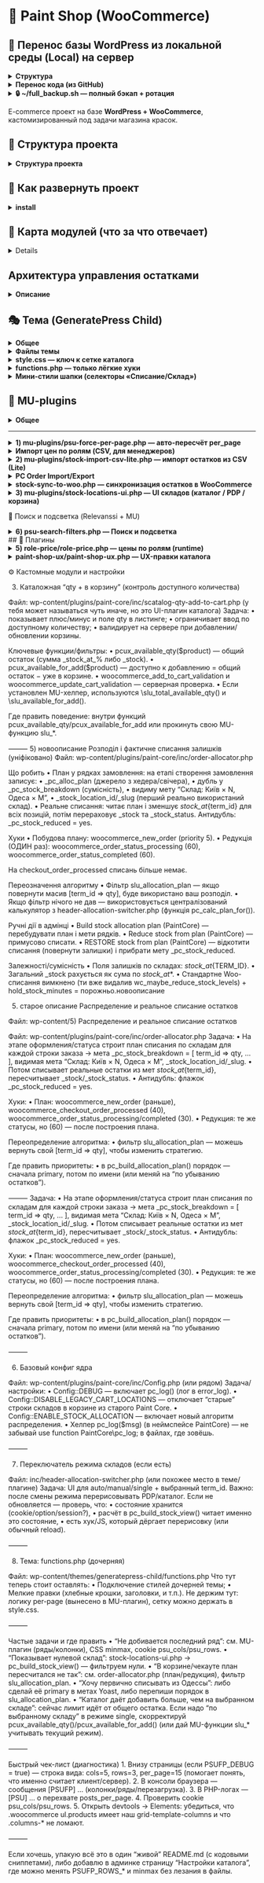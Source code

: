 # 🛒 Paint Shop (WooCommerce)

## 🚀 Перенос базы WordPress из локальной среды (Local) на сервер
<details>
<summary><strong>Структура </strong></summary>
- `wp-content/deploy_db.sh` — скрипт для сервера.  
  Должен лежать в домашней папке пользователя **vmalakhatka** на сервере: 

  ~/deploy_db.sh 

```text
(и быть исполняемым: `chmod +x ~/deploy_db.sh`).

- `wp-content/export_and_push.sh` — скрипт для локального запуска на Mac.  
Он:
1. Экспортирует базу из Local через сокет.
2. Сжимает дамп.
3. Копирует на сервер.
4. Вызывает `deploy_db.sh` для импорта.

Оба скрипта хранятся в репозитории в `wp-content/`, чтобы всегда были под рукой.

---

## 🔧 Подготовка

1. Убедись, что SSH-ключ добавлен для пользователя `vmalakhatka` на сервере.  
 Проверка:
 ```bash
 ssh -p 2022 vmalakhatka@51.83.33.95(и быть исполняемым: `chmod +x ~/deploy_db.sh`).

- `wp-content/export_and_push.sh` — скрипт для локального запуска на Mac.  
Он:
1. Экспортирует базу из Local через сокет.
2. Сжимает дамп.
3. Копирует на сервер.
4. Вызывает `deploy_db.sh` для импорта.

Оба скрипта хранятся в репозитории в `wp-content/`, чтобы всегда были под рукой.

---
``` 

## 🔧 Подготовка

1. Убедись, что SSH-ключ добавлен для пользователя `vmalakhatka` на сервере.  
 Проверка:
 
```bash
 ssh -p 2022 vmalakhatka@51.83.33.95
```

(логин без пароля).
	2.	На сервере в ~/deploy_db.sh должны быть права на запуск:

```bash
chmod +x ~/deploy_db.sh
```

▶️ Экспорт и перенос

На локальном Mac, в папке wp-content проекта, запусти:

```bash
./export_and_push.sh
```

```text
Скрипт выведет прогресс:
	•	Экспорт из локальной БД → /tmp/site-YYYYMMDD-HHMM.sql.gz
	•	Копирование дампа на сервер
	•	Бэкап текущей БД на сервере → ~/backup-db-YYYYMMDD-HHMM.sql.gz
	•	Импорт дампа в БД сервера
	•	Обновление URL с http://paint.local → https://kreul.com.ua
	•	Сброс правил пермалинков и кэша

⸻

📦 Бэкапы
	•	Бэкапы базы создаются автоматически в ~ на сервере:
	backup-db-YYYYMMDD-HHMM.sql.gz

	•	При сбое всегда можно восстановить:
```

```bash
gunzip -c ~/backup-db-YYYYMMDD-HHMM.sql.gz | mysql -u aphp -p kreul
```

```text
✅ Результат

После запуска у тебя:
	•	Полная копия локальной базы на продакшене.
	•	Все виджеты, настройки и контент перенесены.
	•	Домен приведён к https://kreul.com.ua.
	•	Кэш и пермалинки обновлены.
```
</details>

<details>
<summary><strong> Перенос кода (из GitHub)</strong></summary>

```text
Скрипт
	•	deploy_safe.sh — лежит на сервере в ~/deploy_safe.sh.
	•	Исходник хранится в репозитории: wp-content/deploy_safe.sh.
	•	если отредактировал deploy_safe.sh и он уже попал на сервер в wp-content/
	•	то его надо переместить в HOME и открыть права 
```

```bash
cp -f /var/www/virtuals/kreul.com.ua/wp-content/deploy_safe.sh ~/
chmod 755 ~/deploy_safe.sh
```

Алгоритм
	1.	Код репозитория на сервере хранится в:

```bash
~/deploy/paint-shop
```
	2.	Запуск деплоя:
```bash
~/deploy_safe.sh
```

```text
Скрипт:
	•	делает git pull,
	•	показывает новые коммиты,
	•	бэкапит плагины и темы (tar.gz в ~/),
	•	синхронизирует только нужные каталоги:
	•	wp-content/mu-plugins/
	•	wp-content/themes/generatepress-child/
	•	wp-content/plugins/paint-core/
	•	wp-content/plugins/paint-shop-ux/
	•	wp-content/plugins/role-price/
	•	чистит кэш WordPress.

Полезные опции
	•	Dry run (показать, что будет скопировано, без изменений):
```
```bash
DRY_RUN=1 ~/deploy_safe.sh
```
	•	Лог: весь вывод пишется в ~/deploy.log.
```bash
tail -n 200 ~/deploy.log
```

```text
	•	Автоматическая ротация лога (хранится ≤1MB).

⸻

3. Алиасы (для удобства)

Можно добавить в ~/.bashrc или ~/.zshrc на сервере:
```
```bash
alias dcode="~/deploy_safe.sh"
alias ddb="~/deploy_db.sh site.sql.gz"
```
```md
## Операционные скрипты (server side)

Скрипты `deploy_db.sh` и `export_and_push.sh` хранятся в репозитории в `wp-content/`, но исполняются с сервера из домашней папки пользователя.

Во время деплоя `deploy_safe.sh` автоматически:
- копирует их из репозитория в `$HOME`,
- делает исполняемыми (`chmod 755`),
- добавляет алиасы (если их ещё нет):
  - `dcode` → `~/deploy_safe.sh`
  - `ddb`   → `~/deploy_db.sh site.sql.gz`

> ⚠️ Сам `deploy_safe.sh` не перезаписывается автоматически, чтобы не менять скрипт в момент его выполнения. Если нужно обновить его версию с репозитория — сделайте это вручную или держите шаблон `deploy_safe.sample.sh`.
```

```text
⚡ После этих шагов:
	•	База = как на локалке (виджеты, плагины, настройки).
	•	Код = свежий из GitHub.
	•	Домен и кэш чинятся автоматически.

```
</details>

<details>
<summary><strong> 🔒 ~/full_backup.sh — полный бэкап + ротация </strong></summary>

pull_latest_backup.sh

лежит в wp-content 
 запустить с этой директории

 ```bash
./pull_latest_backup.sh
 ```
 	3.	При необходимости переопределить параметры на лету:

```bash
PORT=2022 USER=vmalakhatka HOST=51.83.33.95 DEST_DIR=~/Downloads ~/pull_latest_backup.sh
```

или, если бэкапы лежат не в ~/backups:

```bash
REMOTE_DIR=/var/backups PATTERN="kreul-full-*.tar.gz" ~/pull_latest_backup.sh
```

```text
	•	Делает дамп БД
	•	Архивирует весь каталог WP
	•	Склеивает в один архив full-backup-YYYYmmdd-HHMMSS.tar.gz
	•	Хранит только последние 5 архивов (меняется константой RETAIN)

Сохрани на сервере в ~ и сделай исполняемым:
```
```bash
chmod +x ~/full_backup.sh
```
⏰ Поставить на расписание (раз в неделю)

Открой cron:

```bash
crontab -e
```

Добавь (вс, 04:00):
```bash
0 4 * * 0 ~/full_backup.sh >> ~/backup_cron.log 2>&1
```
⬇️ Скопировать бэкап на локальный Mac

с помощью pull_latest_backup.sh 

или вручную 

Вариант A: забрать самый свежий архив одной командой

```bash
scp -P 2022 \
"vmalakhatka@51.83.33.95:$(ssh -p 2022 vmalakhatka@51.83.33.95 'ls -1t ~/backups/full-backup-*.tar.gz | head -1')" \
~/Downloads/
```

или с докачкой через rsync

```bash
LATEST=$(ssh -p 2022 vmalakhatka@51.83.33.95 \
  'ls -1t ~/backups/full-backup-*.tar.gz | head -1')

rsync -avzP -e "ssh -p 2022" \
  "vmalakhatka@51.83.33.95:$LATEST" \
  ~/Downloads/
```

После этого архив будет в ~/Downloads/.

Вариант B: забрать все бэкапы

```bash
scp -P 2022 "vmalakhatka@51.83.33.95:~/backups/full-backup-*.tar.gz" ~/Backups/
```
(Создай каталог заранее: mkdir -p ~/Backups.)

Вариант C: через rsync (удобно для больших файлов/докачки)

```bash
rsync -avP -e "ssh -p 2022" \
  vmalakhatka@51.83.33.95:backups/full-backup-*.tar.gz \
  ~/Backups/
```
🔹 Проверить список доступных бэкапов
```bash
ls -lh ~/backups/full-backup-*.tar.gz
```
🔹 Распаковать локально (например, чтобы проверить)
```bash
cd ~/Downloads
tar -xvzf full-backup-20250904-094059.tar.gz
```
```text
Там будут:
	•	db-YYYYmmdd-HHMMSS.sql.gz — дамп базы,
	•	files-YYYYmmdd-HHMMSS.tar.gz — все файлы WordPress.
```

</details>


E-commerce проект на базе **WordPress + WooCommerce**, кастомизированный под задачи магазина красок.

## 📂 Структура проекта
<details>
<summary><strong>Структура проекта</strong></summary>

```text

📂 Теперь схема:
	•	wp-config.php (общий загрузчик, в репо)
	•	wp-config.common.php (в репо, всё общее)
	•	wp-config.local.php (в .gitignore, локальные креды и WP_DEBUG)
	•	wp-config.production.php (в .gitignore, продакшен креды и оптимизации)

⸻

wp-content/
├─ mu-plugins/
│  ├─ 00-composer-autoload.php       # общий vendor (autoload для phpoffice/phpspreadsheet)
│  ├─ psu-force-per-page.php
│  ├─ stock-import-csv-lite.php
│  ├─ stock-locations-ui.php
│  └─ stock-sync-to-woo.php
│
├─ plugins/
│  ├─ paint-core/
│  │  ├─ assets/css/catalog-qty.css
│  │  ├─ inc/… (qty, allocator, role-price-importer, sku/gtin, stock-…)
│  │  └─ paint-core.php
│  │
│  ├─ paint-shop-ux/
│  │  └─ paint-shop-ux.php
│  │
│  ├─ role-price/
│  │  └─ role-price.php
│  │
│  ├─ pc-order-import-export/       # 🚀 новый плагин Import/Export
│  │  ├─ pc-order-import-export.php # bootstrap
│  │  ├─ inc/
│  │  │  ├─ Plugin.php              # init, ajax хуки
│  │  │  ├─ Helpers.php             # GTIN, qty, нормализация, labels
│  │  │  ├─ Exporter.php            # експорт CSV/XLSX (Cart/Order)
│  │  │  ├─ ImporterCart.php        # імпорт у кошик
│  │  │  ├─ ImporterDraft.php       # імпорт у чернетку замовлення
│  │  │  └─ Ui.php                  # кнопки, панелі, inline JS
│  │  └─ assets/
│  │     └─ pcoe.js                 # JS (можна inline)
│  │
│  └─ … інші плаґіни …
│
├─ themes/generatepress-child/
│  └─ style.css
│
└─ uploads/
```
</details>



## 🚀 Как развернуть проект
<details>
    <summary><strong> install </strong></summary>
1. Установить WordPress и WooCommerce (через WP-CLI):
   ```bash
   wp core download --locale=ru_RU
   wp core config --dbname=paint --dbuser=root --dbpass=root --dbhost=localhost
   wp core install --url=http://localhost --title="Paint Shop" --admin_user=admin --admin_password=admin --admin_email=admin@example.com
   wp plugin install woocommerce --activate
	2.	Подтянуть кастомные файлы:
   git clone git@github.com:VMalakhatka/paint-shop.git .
   	3.	Активировать тему:
    wp theme activate my-theme
    	4.	Активировать кастомные плагины:

        wp plugin activate my-custom-plugin

</details>

## 🎯 Карта модулей (что за что отвечает)
<details>
### 🧩 MU Plugins
| Файл / Модуль | Назначение | Ключевые настройки / хуки | Где искать в админке |
|---------------|------------|---------------------------|----------------------|
| **mu-plugins/psu-force-per-page.php** | Выдаёт на витринах товаров `per_page = колонки × ряды`. Колонки меряются на клиенте, пишутся в cookie. | Константы: `PSUFP_ROWS`, `PSUFP_FALLBACK_COLS`, `PSUFP_COOKIE_COLS`, `PSUFP_COOKIE_ROWS`, `PSUFP_DEBUG`, `PSUFP_ROWS_MOBILE`, `PSUFP_ROWS_MOBILE_BP` | — (кодовый MU-модуль, без UI) |
| **mu-plugins/stock-import-csv-lite.php** | Лёгкий импорт CSV (остатки по складам). | Чтение CSV, временные таблицы. | Woo → Инструменты импорта |
| **mu-plugins/stock-locations-ui.php** | UI-патчи для отображения остатков по складам (в каталоге и PDP). | Хуки WooCommerce + шаблоны. | В карточках товара |

---

### 🛠 Paint Core (кастомный плагин)
| Файл / Модуль | Назначение | Ключевые настройки / хуки | Где искать в админке |
|---------------|------------|---------------------------|----------------------|
| **paint-core/assets/css/catalog-qty.css** | Стили qty/кнопок «в корзину» в каталоге. | CSS классы: `.loop-qty`, `.loop-buy-row`. | Внешний вид → Редактор файлов темы |
| **paint-core/inc/catalog-qty-add-to-cart.php** | qty + кнопка «в корзину» в один ряд, лимиты и disabled-состояния. | Хуки: `woocommerce_after_shop_loop_item`. | Каталог Woo |
| **paint-core/inc/header-allocation-switcher.php** | Блок «Списание: [режим] [склад]». Сохраняет выбор в сессию + cookie. Режимы: `auto`, `manual`, `single`. | Ajax `pc_set_alloc_pref`; cookie `pc_alloc_pref`. | UI в шапке |
| **paint-core/inc/order-allocator.php** | Расчёт плана списания по складам (`slu_allocation_plan`). | Фильтр `slu_allocation_plan`. | — |
| **paint-core/inc/order-attach-csv.php** | Вспомогательные CSV-инструменты для заказов. | Парсер CSV. | Woo → Заказы |
| **paint-core/inc/role-price-importer.php** | Импорт цен по ролям (страница в админке). | Мета-ключи: `_wpc_price_role_*`. | Woo → Инструменты импорта |
| **paint-core/inc/sku-gtin-admin-columns.php** | Добавляет SKU/GTIN в таблице товаров в админке. | Фильтр `manage_edit-product_columns`. | Woo → Товары |
| **paint-core/inc/sku-gtin-front-emails.php** | Вывод SKU/GTIN на фронте и в email-уведомлениях. | Хуки Woo писем. | Woo → Email-шаблоны |
| **paint-core/inc/stock-import-table.php** | Таблица импорта остатков. | Создание временных таблиц. | Woo → Инструменты импорта |
| **paint-core/inc/stock-locations-display.php** | Виджеты/шаблоны отображения остатков по складам. | Вставка блоков остатков. | PDP / каталог |
| **paint-core/inc/config.php** | Базовые константы и переключатели. | — | — |
| **paint-core/inc/paint-core.php** | Загрузчик инклудов. | `require_once`. | — |
| **paint-core/paint-core.php** | Главный файл плагина Paint Core. | Регистрация плагина. | Woo → Плагины |

---

### 🎨 UX & Доп. плагины
| Файл / Модуль | Назначение | Ключевые настройки / хуки | Где искать в админке |
|---------------|------------|---------------------------|----------------------|
| **paint-shop-ux/paint-shop-ux.php** | Мелкие UX-правки магазина. | — | — |
| **role-price/role-price.php** | Цены по ролям: выбор мета-ключа `_wpc_price_role_*`. | Woo фильтр `woocommerce_product_get_price`. | Woo → Цены по ролям |
| **stock-sync-to-woo/stock-sync-to-woo.php** | Синхронизация остатков в Woo (интеграция с внешними системами). | Крон-хуки / API. | Woo → Инструменты синхронизации |

---

### 🎭 Тема (GeneratePress Child)
| Файл / Модуль | Назначение | Ключевые настройки / хуки | Где искать в админке |
|---------------|------------|---------------------------|----------------------|
| **themes/generatepress-child/style.css** | Сетка каталога (CSS Grid), визуал карточек/кнопок/qty; стили селекторов «Списание/Склад» в шапке. | `grid-template-columns: repeat(auto-fit, minmax(...))` — меняет кол-во колонок. | Внешний вид → Редактор файлов темы |
| **themes/generatepress-child/functions.php** | Подключение стилей, хлебные крошки. ⚠️ Логика `per_page` вынесена в MU. | — | — |
| **themes/generatepress-child/inc/header-allocation-switcher.php** | Дублирующий код селектора склада (UI в теме). | Cookie `pc_alloc_pref`. | Шапка темы |

---

### 🗄 SQL / Импорт
| Файл / Модуль | Назначение | Ключевые настройки / хуки | Где искать в админке |
|---------------|------------|---------------------------|----------------------|
| **(SQL) «Импорт цен по ролям»** | Массовая запись `_wpc_price_role_*` по SKU. | Метаключи: `_wpc_price_role_partner`, `_wpc_price_role_opt`, `_wpc_price_role_opt_osn`, `_wpc_price_role_schule`. | Woo → Инструменты импорта + запуск SQL |
</details>

## Архитектура управления остатками

<details>
<summary><strong>Описание</strong></summary>

```text
0) Термины и роли
	•	Склад (location) — термин таксономии location.
	•	Пересчитанный остаток товара — сумма остатков по всем складам.
	•	План списания (allocation plan) — разбиение требуемого количества по складам: { term_id => qty, ... }.
	•	Soft-резерв (виртуальный) — корзина/чекаут учитывают «план», но физический сток ещё не изменён.
	•	Hard-списание — уменьшение _stock_at_* и _stock в момент, когда заказ перешёл в processing/completed.

⸻

1) Схема хранения данных

1.1. Пер-складовые остатки (per-term)
	•	В postmeta продукта:
	•	_stock_at_{TERM_ID} — десятичное число (строка), остаток на конкретном складе.
	•	Фолбэк для вариаций: если у вариации мета пуста, читаем у родителя.

```
Хелперы:
```php
read_term_stock($product_id, $term_id): float // читает _stock_at_TERM
add_term_stock($product_id, $term_id, $delta): void // += delta, не < 0
recalc_total_stock($product_id): void // суммирует все _stock_at_* -> _stock, _stock_status
```

```text

1.2. Сводный остаток
	•	_stock — сумма по всем _stock_at_*.
	•	_stock_status — instock/outofstock по правилу (sum > 0).

recalc_total_stock() всегда обновляет оба и чистит товарные транзиенты WooCommerce.

1.3. Предпочтения списания пользователя
	•	Сессия/кука pc_alloc_pref:

```

```json

{ "mode": "auto|manual|single", "term_id": <int> }

```

```text
	Чтение/запись: pc_get_alloc_pref() / pc_set_alloc_pref().

1.4. План в корзине/заказе
	•	В корзине (эфемерно):
WC()->cart->cart_contents[$key]['pc_alloc_plan'] = {term_id=>qty,...}
	•	В заказе (строка заказа, перенос с корзины):
	•	_pc_alloc_plan — основной ключ.
	•	_pc_stock_breakdown — дубликат для совместимости.
	•	В заказе (флаг идемпотентности):
_pc_stock_reduced — «списание по плану уже выполнено».

⸻

2) Модули и их ответственность

2.1. Переключатель стратегии (UI + ядро)

Файл: inc/header-allocation-switcher.php
	•	Рендерит селект режимов и складов в шапке.
	•	Держит единую точку расчёта плана:
	•	pc_build_alloc_plan(WC_Product $product, int $need): array
учитывает mode/term_id, собирает остатки по всем складам (через ваши SLW-хелперы) и строит {term_id=>qty}.
	•	pc_calc_plan_for($product, $qty) — делегатор:
	1.	даёт шанс внешнему фильтру slu_allocation_plan,
	2.	иначе — pc_build_alloc_plan.
	•	Поддерживающие механизмы:
	•	AJAX pc_set_alloc_pref (сохраняет выбор).
	•	pc_recalc_alloc_plans_for_cart() — пересчитывает план для всех позиций корзины при изменении режима/склада, добавлении в корзину и изменении qty.

Дефолты безопасности: при отсутствии префов mode='auto', term_id=0.
Важно: фильтрация каталога по складу не включается, если режим не single или склад не выбран.

2.2. Cart Guard (онлайн-валидация корзины)

Файл: pc-cart-guard.php
	•	На каждом рендере/изменении клампит qty и удаляет недоступные позиции.
	•	Источник доступности:
	•	Если есть ваш pc_build_stock_view($product) — берёт суммарную доступность (sum).
	•	Иначе slu_available_for_add($product).
	•	Иначе фолбэк — Woo _stock.
	•	Обновляет max/step у qty-инпутов.
	•	Рисует мини-панель остатков по складам (если доступен slu_render_stock_panel).
	•	Включает логи, вычищает wc-cart-fragments, дергает апдейты при смене режима/склада (селекторы).
	•	Хуки:
	•	woocommerce_cart_loaded_from_session, woocommerce_before_calculate_totals,
	•	плюс AJAX-ручки для подстройки qty и мини-инфо.

2.3. Аллокатор заказа (жизненный цикл списания)

Файл: order-allocator.php (namespace PaintCore\Stock)
	•	На создании заказа: woocommerce_new_order → build_allocation_plan_for_order()
— переносит план из корзины в мету строк заказа (если план ещё не лежал).
	•	На hard-списании:
woocommerce_order_status_processing/completed → reduce_stock_from_plan():
	1.	включает «коридор записи» $GLOBALS['PC_ALLOW_STOCK_WRITE']=true,
	2.	для каждой строки заказа берёт план (из меты; если нет — пересчитает через тот же калькулятор),
	3.	уменьшает _stock_at_*, далее recalc_total_stock() (обновит _stock, _stock_status),
	4.	помечает заказ _pc_stock_reduced = yes,
	5.	закрывает коридор unset($GLOBALS['PC_ALLOW_STOCK_WRITE']);.
	•	Доп. админ-экшены в карточке заказа:
	•	«Build stock allocation plan (PaintCore)»
	•	«Reduce stock from plan (PaintCore)»
	•	«RESTORE stock from plan (PaintCore)» — обратный ход для тестов/возврата.
	•	Идемпотентность: повторное попадание на хуки списания безопасно — проверяется _pc_stock_reduced.

2.4. Барьеры и аудит записей стока

MU-плагины (рекомендуется в wp-content/mu-plugins):
	•	Stock Barrier (селективный):
update_post_metadata с высокой приоритетностью (9999):
	•	Пропускает записи:
	•	в админке/CRON,
	•	во время наших целевых хуков (processing/completed),
	•	при явном «коридоре» $GLOBALS['PC_ALLOW_STOCK_WRITE'].
	•	Блокирует записи _stock, _stock_status, _stock_at_*, если они приходят с фронта и стек указывает на «посторонние» SLW-функции (helper-slw-frontend.php, class-slw-frontend-cart.php, helper-slw-order-item.php, class-slw-order-item.php).
	•	Пишет лог [STOCK-BARRIER] ... (почти как у вас).
	•	Stock Tap (трассировка):
лёгкий логгер [STOCK-TAP] UPDATE ... trace=..., чтобы видеть, кто пытается писать и откуда.
Привязывается к тем же ключам меты; уважает общие флаги WP_DEBUG, WP_DEBUG_LOG, WP_DEBUG_DISPLAY.
	•	Отключение WooCommerce hold stock и автосписаний до выяснения:
```

```php
add_filter('pre_option_woocommerce_hold_stock_minutes', '__return_empty_string', 9999);
add_filter('woocommerce_can_reduce_order_stock', '__return_false', 9999);
remove_action('woocommerce_checkout_order_processed', 'wc_maybe_reduce_stock_levels', 10);
remove_action('woocommerce_payment_complete',          'wc_maybe_reduce_stock_levels', 10);
remove_action('woocommerce_order_status_processing',   'wc_maybe_reduce_stock_levels', 10);
remove_action('woocommerce_order_status_completed',    'wc_maybe_reduce_stock_levels', 10);

```
Итог: все внешние «самодеятельные» попытки менять сток на фронте блокируются, а наши целевые процедуры проходят.

3) Потоки (приход, резерв, расход)

3.1. Приход (оприходование)

В админке или скриптом:

```php

add_term_stock($product_id, $term_id, +$qty);
recalc_total_stock($product_id);

```
Рекомендация: делать батчами (bulk) и один общий recalc_total_stock() на позицию после всех add_term_stock().

```text
3.2. Резервирование (soft)
	•	Не используем Woo hold stock.
	•	Резерв — виртуальный: корзина и чекаут считают план через pc_calc_plan_for() и клампят qty по доступности; мета _stock* не меняется.
	•	UI может показывать «план» и доступности (мини-панели).

Плюсы: нет подвисших резервов, нет гонок/таймаутов, чёткий момент расхода.

3.3. Расход (hard) — докручено

Момент: смена статуса заказа на processing или completed.

Алгоритм reduce_stock_from_plan($order_or_id):
	1.	«Коридор записи»: $GLOBALS['PC_ALLOW_STOCK_WRITE']=true.
	2.	Для каждого WC_Order_Item_Product:
	•	получить $plan = ensure_item_plan($item)
(из меты _pc_alloc_plan/_pc_stock_breakdown или пересчитать: внешний slu_allocation_plan → pc_calc_plan_for() → pc_build_alloc_plan()).
	•	для каждой пары (term_id => qty):
	•	add_term_stock($pid, $term_id, -$qty).
	3.	Для всех затронутых продуктов: recalc_total_stock($pid).
	4.	Поставить флаг _pc_stock_reduced = yes на заказ (идемпотентность).
	5.	Закрыть коридор: unset($GLOBALS['PC_ALLOW_STOCK_WRITE']);.

Свойства:
	•	Идемпотентно (повторный вызов — no-op).
	•	Барьер не мешает (коридор + целевые хуки).
	•	Совместимо с ручными админ-действиями «Reduce from plan».

3.4. Возврат/отмена (restore)

Админ-экшен «RESTORE stock from plan (PaintCore)»:
	•	для каждой строки заказа берёт план и делает add_term_stock(..., +qty);
	•	recalc_total_stock($pid);
	•	очищает _pc_stock_reduced.

Примечание: для частичного возврата — оформить частичный план или провести оприходование только нужных позиций.

4) Фильтрация каталога по складу (опционально)

Если нужно показывать только товары выбранного склада, делаем это в pre_get_posts, строго:
	•	Только !is_admin() и $q->is_main_query().
	•	Только страницы каталога: is_shop() || is_product_category() || is_product_tag().
	•	Только если mode==='single' и term_id>0.
	•	Остальные запросы (REST/AJAX/виджеты/поиск) игнорируем.

Добавляем условия (пример через таксономию location, или через meta_query по _stock_at_TERM > 0 — по ситуации).

⸻

5) Публичные интерфейсы (API/хуки)

5.1. Функции

```

```php

// Преференции
pc_get_alloc_pref(): array
pc_set_alloc_pref(array $pref): void

// Расчёт планов
pc_build_alloc_plan(WC_Product $p, int $need): array
pc_calc_plan_for(WC_Product $p, int $qty): array

// Корзина
pc_recalc_alloc_plans_for_cart(): void

// Заказ
PaintCore\Stock\build_allocation_plan_for_order($order_or_id): void
PaintCore\Stock\reduce_stock_from_plan($order_or_id): void

// Остатки
PaintCore\Stock\read_term_stock(int $pid, int $tid): float
PaintCore\Stock\add_term_stock(int $pid, int $tid, float $delta): void
PaintCore\Stock\recalc_total_stock(int $pid): void

```

```text

5.2. Хуки
	•	add_filter('slu_allocation_plan', callable $fn, 10, 4)
$fn($plan, WC_Product $product, int $need, string $context) → {term_id=>qty} или пусто.
Контексты: 'frontend-preview', 'order-fallback' (и т.п.).
	•	Хуки Woo:
	•	woocommerce_checkout_create_order_line_item — перенос плана из корзины.
	•	woocommerce_new_order — штамповка плана в строках.
	•	woocommerce_order_status_processing/completed — списание.

⸻

6) Структура данных и миграции

6.1. Хранимые ключи/типы
	•	На продукте:
	•	_stock_at_{TERM_ID} — DECIMAL(12,3) как строка меты (Woo хранит строки).
	•	_stock — DECIMAL(12,3) строкой.
	•	_stock_status — instock|outofstock.
	•	В строке заказа:
	•	_pc_alloc_plan — array<int,int>.
	•	_pc_stock_breakdown — дубликат.
	•	_stock_location_id/_slug — первый склад из плана (для совместимости с отчётами).
	•	На заказе:
	•	_pc_stock_reduced — yes|null.

6.2. Миграции
	•	Инициализация: для каждого товара с заведёнными складами — выставить _stock_at_* и выполнить recalc_total_stock().
	•	Изменение структуры не требуется (используем postmeta).
	•	Первичный пересчёт: скрипт-одноразка, который суммирует legacy-останк и раскладывает по складам (если нужно).

⸻

7) Конфигурация / переменные окружения
	•	WP_DEBUG, WP_DEBUG_LOG, WP_DEBUG_DISPLAY — управляют объёмом логов; на проде: false/false/false (или LOG=true только на время расследования).
	•	Константы в MU-плагинах:
	•	тумблеры логов (PC_CART_GUARD_DEBUG и т.п.).
•	Настройки Woo:
	•	hold_stock_minutes → принудительно пусто на фронте.
	•	Отключены вызовы wc_maybe_reduce_stock_levels на фронтовых событиях.

8) Логи, аудит, мониторинг
	•	Stock Tap:
[STOCK-TAP] UPDATE post={id} key={meta} old={x} new={y} user={id} url={uri} trace={stack}
Включать на локалке / временно на проде.
	•	Stock Barrier:
[STOCK-BARRIER] blocked (SLW): post=... key=... trace=...
	•	Cart-guard: pc(cart): ... — помогает отлавливать клампы, max, пересчёты.
	•	Рекомендуется настроить сбор логов в централизованный storage и фильтры по префиксам.

KPI/алерты:
	•	Несоответствие суммы _stock_at_* и _stock (порог > 0.001).
	•	Появление STOCK-BARRIER blocked > N за окно времени.
	•	Попытка повторного списания заказа без _pc_stock_reduced.

9) Тест-кейсы / чек-листы

9.1. Юниты (можно как интеграционные скрипты)
	•	pc_build_alloc_plan():
	•	mode=auto|manual|single, разные комбинации остатков, проверка приоритета primary и выбранного склада.
	•	reduce_stock_from_plan():
	•	Идемпотентность (второй вызов ничего не меняет).
	•	Несколько строк заказа/товаров.
	•	Отрицательные сценарии: пустой план, нулевые остатки.

9.2. E2E сценарии
	•	Soft-резерв: добавить товар(ы) в корзину, менять режим/склад — qty клампится, _stock* не меняется.
	•	Hard-списание: создать заказ COD → статус processing → _stock_at_* убывает, _stock/_stock_status пересчитываются.
	•	Restore: нажать «RESTORE» → остатки возвращены, _pc_stock_reduced очищен.
	Барьер: дернуть фронтовые пути SLW (cart/order-item helpers) и убедиться по логам, что записи _stock/_stock_status/_stock_at_* блокируются ([STOCK-BARRIER] blocked …).
	•	Каталог: включить mode=single + выбрать конкретный склад → список товаров в каталоге должен ограничиться этим складом. При mode=auto/manual список остаётся полным.
	•	Смешанный заказ: добавить в корзину товары с разными складами → при оформлении заказа план в строках заказа должен отражать разбиение по складам.
	•	Массовый импорт: залить CSV с приходом (несколько складов, один товар) → после add_term_stock + recalc_total_stock сумма должна совпадать.

⸻

10) FAQ

Q: Можно ли использовать это как «полную схему»?
A: Да — покрывает все уровни: хранение остатков, приход, soft-резерв, hard-списание, возврат, фильтрацию каталога, барьеры и аудит.

Q: Что если план не записался в строку заказа?
A: ensure_item_plan() пересчитает по тем же правилам (сначала внешний фильтр slu_allocation_plan, потом наш калькулятор).

Q: Почему не используем WooCommerce hold stock?
A: Чтобы не оставались подвисшие резервы и не было гонок между пользователями. Soft-резерв реализован через кламп корзины, а реальное списание — один раз по событию статуса заказа.

Q: Как защититься от сторонних автозаписей _stock?
A: MU-плагин-барьер (update_post_metadata с приоритетом 9999) блокирует любые нежелательные записи на фронте. Наши процедуры открывают «коридор записи» $GLOBALS['PC_ALLOW_STOCK_WRITE'].

Q: Как быстро принять приход по CSV?
A: Для каждой строки product_id, term_id, delta:

```		

```php

add_term_stock($product_id, $term_id, +$delta);
recalc_total_stock($product_id);

```
После батча — проверить, что _stock совпадает с суммой _stock_at_*.

⸻
```text

1) Приложение A — Последовательности

Чекаут (COD):
	1.	Пользователь выбирает режим/склад → сохраняется pc_alloc_pref.
	2.	Корзина пересчитывает планы (pc_recalc_alloc_plans_for_cart) и клампит qty.
	3.	При создании заказа планы переносятся в мету строк.
	4.	Статус processing → reduce_stock_from_plan():
	•	открыть ALLOW_WRITE,
	•	списать add_term_stock(-qty) по плану,
	•	recalc_total_stock(),
	•	отметить заказ _pc_stock_reduced=yes,
	•	закрыть ALLOW_WRITE.

Возврат:
	•	Админ выбирает «RESTORE» → add_term_stock(+qty) → recalc_total_stock() → _pc_stock_reduced удаляется.
	
```

</details>

## 🎭 Тема (GeneratePress Child)

<details>
<summary><strong>Общее</strong></summary>

**Идея.** Тема остаётся максимально «тонкой»: сетка/стили/косметика. Бизнес-логика — в плагинах.

**Важно:**
- Количество **колонок** определяет **только CSS Grid**.
- Число товаров на страницу (`per_page`) настраивает MU-плагин, а не тема.

</details>

<details>
<summary><strong>Файлы темы</strong></summary>

| Путь | Назначение |
|---|---|
| `wp-content/themes/generatepress-child/style.css` | CSS-сетка каталога (Grid), стили qty/кнопок, мини-стили шапки («Списание/Склад»). |
| `wp-content/themes/generatepress-child/functions.php` | Подключение стилей темы, лёгкие правки (напр., разделитель хлебных крошек). |
| `wp-content/themes/generatepress-child/header.php` | Шаблон шапки GeneratePress (обычно без бизнес-логики; UI складов монтируем из плагина). |

</details>

<details>
<summary><strong>style.css — ключ к сетке каталога</strong></summary>

Минимальный набор правил (без дублей):

```css
/* Woo Grid base */
.woocommerce ul.products::before,
.woocommerce ul.products::after { content: none !important; }

.woocommerce ul.products{
  list-style:none; margin:0; padding:0;
  display:grid !important;
  gap:20px;
  grid-auto-flow:row;
  grid-template-columns:repeat(auto-fit, minmax(130px, 1fr));
}

/* Tablet */
@media (max-width:1024px){
  .woocommerce ul.products{
    grid-template-columns:repeat(auto-fit, minmax(160px, 1fr));
  }
}

/* Mobile */
@media (max-width:768px){
  .woocommerce ul.products{
    grid-template-columns:repeat(auto-fit, minmax(100px, 1fr));
  }
}

/* Reset widths that fight the grid */
.woocommerce ul.products li.product{
  float:none !important; width:auto !important; margin:0 !important; clear:none !important;
}
.woocommerce ul.products[class*="columns-"] li.product{
  width:auto !important; clear:none !important; margin-right:0 !important;
}

/* Even if Woo forces columns-1 — keep grid */
.woocommerce ul.products.columns-1{ display:grid !important; }

Ручки: меняй «минимум» в minmax(…px, 1fr) — так управляется число колонок на брейкпоинте.
```

</details>

<details>
<summary><strong>functions.php — только лёгкие хуки</strong></summary>
<?php
// Подключение стилей дочерней темы
add_action('wp_enqueue_scripts', function () {
    wp_enqueue_style('generatepress-child-style', get_stylesheet_uri());
});

// Хлебные крошки: разделитель
add_filter('woocommerce_breadcrumb_defaults', function ($defaults) {
    $defaults['delimiter'] = ' <span class="breadcrumb-delimiter">→</span> ';
    return $defaults;
});

</details>
<details>
<summary><strong>Мини-стили шапки (селекторы «Списание/Склад»)</strong></summary>
/* Рядом с логотипом */
.site-branding{ display:flex; align-items:center; gap:12px; }

/* Контрол списания/склада */
.pc-alloc{ display:flex; align-items:center; gap:8px; font:14px/1.2 system-ui; }
.pc-alloc small{ color:#666; }
.pc-alloc select{ max-height:34px; padding:4px 8px; line-height:1.2; min-width:0; }

/* Телефоны */
@media (max-width:480px){
  .site-branding{ gap:8px; }
  .pc-alloc{ gap:6px; }
  .pc-alloc small{ font-size:12px; }
  .pc-alloc select{ font-size:12px; height:32px; padding:0 22px 0 8px; }
}

/* Очень узкие — в столбик */
@media (max-width:360px){
  .pc-alloc{ flex-direction:column; align-items:stretch; gap:6px; }
  .pc-alloc > *{ width:100%; }
  .pc-alloc small{ display:none; }
}

</details>

## 🧩 MU-plugins

<details>
<summary><strong>Общее</strong></summary>

MU-плагины грузятся всегда (без активации в админке) из `wp-content/mu-plugins/`.  
Здесь лежат «низкоуровневые» вещи, которые должны применяться раньше темы/обычных плагинов.

</details>

---

<details>
<summary><strong>1) mu-plugins/psu-force-per-page.php — авто-пересчёт per_page</strong></summary>

**Идея.** Количество товаров на странице = **колонки × ряды**.  
Колонки меряются на клиенте (по CSS Grid), записываются в cookie → сервер ставит `posts_per_page`.

### Константы (ручки)
| Константа | Что делает | Дефолт |
|---|---|---|
| `PSUFP_COOKIE_COLS` | имя cookie с количеством колонок | `psu_cols` |
| `PSUFP_COOKIE_ROWS` | имя cookie с количеством рядов | `psu_rows` |
| `PSUFP_ROWS_DESKTOP` | ряды для >480px | `3` |
| `PSUFP_ROWS_MOBILE` | ряды для 321–480px | `3` |
| `PSUFP_ROWS_XSMALL` | ряды для ≤320px | `2` |
| `PSUFP_FALLBACK_COLS` | кол-во колонок пока cookie нет | `5` |
| `PSUFP_DEBUG` | отладка (зелёная плашка + console.log) | `false` |

### Cookie
- `psu_cols` — количество колонок, измеренное JS.
- `psu_rows` — количество рядов, вычисленное по брейкпоинтам.

### Где перехватываем `per_page`
- `loop_shop_per_page` (WooCommerce)
- `pre_get_posts` (только main query, архивы товаров)
- `woocommerce_product_query` (только в контексте архивов товаров)

### Важные особенности
- **Явный оверрайд через URL:** добавить `?per_page=N` (1…200).  
  Модуль уважит и вернёт это значение вместо расчёта.

- **Хук для тонкой настройки рядов:** можно переопределить выбор рядов для серверной стороны:
  ```php
  /**
   * @param int $rows   рассчитанные ряды по текущей ширине
   * @param int $width  ширина (если передаётся)
   * @return int
   */
  add_filter('psufp_rows_for_width', function($rows, $width){
      // пример: принудительно 2 ряда на любых мобилках
      if ($width <= 480) return 2;
      return $rows;
  }, 10, 2);

```  
Примечание: сейчас вычисление рядов делается в JS; этот фильтр — задел для PHP-сценариев и расширений.

	•	Кто решает количество колонок? Только CSS в теме:
grid-template-columns: repeat(auto-fit, minmax(..., 1fr));
JS лишь «считывает» результат и кладёт число в cookie.

Диагностика
	1.	Включи define('PSUFP_DEBUG', true); — внизу появится блок вида:
cols=5, rows=3, per_page=15, w=1280.
	2.	Проверь cookie psu_cols, psu_rows.
	3.	Убедись, что в DevTools у .woocommerce ul.products реально стоит наш grid-template-columns.
	4.	Если «не добивает» последний ряд — обычно либо колонок посчиталось меньше, чем ожидалось (CSS), либо рядов выбрано больше (константы).

```
</details>

<details>
<summary><strong>Импорт цен по ролям (CSV, для менеджеров)</strong></summary>

**Что это:** простая админ-страница, куда менеджер загружает CSV → плагин обновляет мета-цены `_wpc_price_role_*` у товаров по SKU.

**Где в админке:** <code>Инструменты → Импорт цен (CSV)</code>.

**Поддерживаемый формат CSV (точно эти заголовки):**

```csv
sku;partner;opt;opt_osn;schule
CR-001;10.50;11.00;9.90;10.00
CR-002;12;12;11.5;11.5
```
```txt
- Разделитель определяется автоматически: `;` / `,` / `TAB`.
- Кодировка: UTF-8 / CP1251 — определяется автоматически.
- Пустые клетки не обновляют цену по роли.
- Десятичный разделитель `.` или `,` — допустим.

**Какие роли поддерживаются «из коробки»:**
- `partner` → `_wpc_price_role_partner`
- `opt` → `_wpc_price_role_opt`
- `opt_osn` → `_wpc_price_role_opt_osn`
- `schule` → `_wpc_price_role_schule`  
(можно расширить: добавить колонку — добавить в `$roleColumns` внутри плагина)

**Как работает обновление:**
1) По `sku` находим товар (`_sku`).  
2) Для каждой непустой роли обновляем мета-ключ `_wpc_price_role_<role>`.  
3) Корзина/витрина увидит новые цены (плагин `role-price` уже их отдаёт).

**Безопасность / откат:**
- Опция «Сделать бэкап» — создаёт таблицу `wp_postmeta_backup_role_price_YYYYMMDDHHMMSS` с текущими `_wpc_price_role_*`.

**Шаги для менеджера:**
1. Сформировать CSV (см. шаблон выше).
2. Зайти в **Инструменты → Импорт цен (CSV)**.
3. Выбрать файл → (опц.) включить **Сделать бэкап** → нажать **Импортировать**.
4. Проверить отчёт (сколько SKU найдено/обновлено, сколько пропущено).

**Замечания:**
- На время разработки API — этого достаточно для 1–2 обновлений в неделю.
- Когда API будет готов, страницу можно скрыть, а логику — перевести на CRON/веб-хуки.
```
</details>

<details>
<summary><strong>2) mu-plugins/stock-import-csv-lite.php — импорт остатков из CSV (Lite)</strong></summary>

**Назначение.** Загружает CSV с остатками по складам в таблицу `wp_stock_import`. Поддерживает **длинный** и **широкий** формат, авто-определяет кодировку и разделитель. Есть кнопка **SMOKE-TEST**.

**Где в админке:** ⚙️ Инструменты → **Импорт остатков (Lite)**  
**Права:** `manage_options` (только админы)  
**Таблица назначения:** `${$wpdb->prefix}stock_import`

---

### Форматы CSV
**1) Длинный** — один склад в строке:
```csv
sku;location_slug;qty
CR-TEST-001;kiev1;10
CR-TEST-001;odesa;3.5
CR-TEST-002;kiev1;0
```
**2) Широкий — склады колонками:
```csv
sku,kiev1,odesa
A-AZ-001,"68583,91",0
AB-111-10X15,0,0
AB-111-20X20,3,1.5
```
Пустые/нулевые ячейки в «широком» формате пропускаются (строки не создаются).

⸻
Куда складывает:
	•	Таблица назначения:

```sql
CREATE TABLE wp_stock_import (
  sku           VARCHAR(191) NOT NULL,
  location_slug VARCHAR(191) NOT NULL,
  qty           DECIMAL(18,3) NOT NULL,
  PRIMARY KEY (sku, location_slug)
);
```  

```
Алгоритм и поведение
	•	Кодировка: авто (UTF-8 / CP1251 / ISO-8859-1 / Windows-1252). Убирается BOM.
	•	Разделитель: авто (; / , / TAB). Десятичные: , и . поддерживаются.
	•	Заголовки нормализуются (алиасы):
киев / київ / kiev / к → kiev1, одесса / одеса / odessa / odesa / о → odesa. Незнакомые — sanitize_title().
	•	Запись идёт пакетами по 1000 значений (bulk insert).
	•	Ключ таблицы: (sku, location_slug). Вставка с ON DUPLICATE KEY UPDATE (upsert).
	•	Опция TRUNCATE — предварительно очищает таблицу.
	•	Кнопка SMOKE-TEST создаёт строку (CR-TEST-SMOKE, kiev1, 7).

Схема хранения остатков в базе

👉 После импорта данные распределяются по мета-ключам товара и связям:
	•	Наличие на складах:
_stock_at_{term_id} = количество (например, _stock_at_3942 = 12)
	•	Общий остаток:
_stock = 44
	•	Primary (основной склад):
_yoast_wpseo_primary_location = term_id
	•	Привязка к складам:
wp_term_relationships (taxonomy = location → wp_term_taxonomy → wp_terms)

Где что хранится (итог):

Что                      Где хранится
Общий остаток            wp_postmeta._stock
Остаток по складу        wp_postmeta._stock_at_{term_id}
Primary-склад            wp_postmeta._yoast_wpseo_primary_location (значение = term_id)
Список локаций у товара  wp_term_relationships (таксономия location → wp_term_taxonomy → wp_terms)
```
SQL-пример (выгрузить остатки по складам для товаров)
```sql
SELECT
  p.ID,
  p.post_title,
  sku.meta_value                                AS sku,
  t.term_id,
  t.name                                        AS location_name,
  t.slug                                        AS location_slug,
  CAST(pm_qty.meta_value AS SIGNED)             AS qty,
  CAST(pm_total.meta_value AS SIGNED)           AS total_stock,
  pm_primary.meta_value                         AS primary_location_term_id,
  CASE WHEN pm_primary.meta_value = t.term_id THEN 1 ELSE 0 END AS is_primary
FROM wp_posts p
JOIN wp_postmeta sku
  ON sku.post_id = p.ID
 AND sku.meta_key = '_sku'
 AND sku.meta_value <> ''
/* строки вида _stock_at_{term_id} */
JOIN wp_postmeta pm_qty
  ON pm_qty.post_id = p.ID
 AND pm_qty.meta_key REGEXP '^_stock_at_[0-9]+$'
/* вынимаем term_id из ключа */
JOIN wp_terms t
  ON t.term_id = CONVERT(SUBSTRING_INDEX(pm_qty.meta_key, '_stock_at_', -1), UNSIGNED)
JOIN wp_term_taxonomy tt
  ON tt.term_id = t.term_id
 AND tt.taxonomy = 'location'
/* общий остаток и primary location */
LEFT JOIN wp_postmeta pm_total
  ON pm_total.post_id = p.ID
 AND pm_total.meta_key = '_stock'
LEFT JOIN wp_postmeta pm_primary
  ON pm_primary.post_id = p.ID
 AND pm_primary.meta_key = '_yoast_wpseo_primary_location'
WHERE p.post_type = 'product'
  AND p.post_status IN ('publish','private')
-- AND sku.meta_value = 'CR-CE0900056730'   -- (опционально) отфильтровать по SKU
ORDER BY sku, location_name;
```

Структура таблицы (DDL)

Если таблицы нет — создай:
```
CREATE TABLE wp_stock_import (
  sku           VARCHAR(191) NOT NULL,
  location_slug VARCHAR(191) NOT NULL,
  qty           DECIMAL(18,3) NOT NULL,
  PRIMARY KEY (sku, location_slug)
) ENGINE=InnoDB DEFAULT CHARSET=utf8mb4;
```
```
Поля отчёта (что вернёт страница после импорта)
	•	ok (bool), format (long|wide), encoding, delimiter
	•	rows_read (сколько строк прочитали из CSV)
	•	rows_pushed (сколько записей подготовлено/вставлено)
	•	errors (пропущенные записи из-за валидации)
	•	time_sec (время), last_error (ошибка БД, если была)

⸻

Частые вопросы / диагностика
	•	«Не распознан формат» — проверь заголовки. Для длинного нужны sku,location_slug,qty.
	•	«SKU не найден…» — этот импорт не лезет в продукты; он только пишет в wp_stock_import. Дальше данные заберёт модуль синка.
	•	«Кириллица/кракозябры» — убедись, что CSV в UTF-8 или CP1251 (авто-конвертация включена).
	•	«Нули/пустые ячейки» — в широком формате они игнорируются (не создают строк).
	•	Где смотреть ошибку SQL? — поле last_error в отчёте и wp-content/debug.log (если включён WP_DEBUG_LOG).

⸻

Интеграция в пайплайн
	1.	Загрузили CSV сюда →
	2.	wp_stock_import заполнилась →
	3.	модуль синхронизации переносит данные из wp_stock_import в меты товара (или в вашу систему остатков).
```
</details>

<details>
<summary><strong>PC Order Import/Export</strong></summary>

```markdown
# PC Order Import/Export

Плагін для WooCommerce: експорт кошика/замовлень у CSV/XLSX + імпорт у кошик/чернетку.

## 📦 Востановлення
1. Скопіювати каталог `pc-order-import-export` у `wp-content/plugins/`.
2. Активувати плагін у WordPress → Плагіни.
3. Для XLSX потрібен пакет [`phpoffice/phpspreadsheet`](https://phpspreadsheet.readthedocs.io).

## 📤 Експорт
- Доступні формати: **CSV** і **XLSX**.
- Параметри:
  - вибір колонок (SKU, GTIN, Name, Qty, Price, Total, Note);
  - режим split: `agg` (зведено) або `per_loc` (по складах з колонкою Note).

## 📥 Імпорт

### У кошик
- Додаються лише товари, що є на складі.
- Перевіряються `min/max` і залишок.
- Якщо немає на складі — рядок пропускається.

### У чернетку замовлення
- Створюється замовлення зі статусом **Чернетка (імпорт)**.
- Додаються всі товари незалежно від залишків.
- Єдина перевірка: кількість > 0.
- Email-повідомлення не відправляються.

## 📑 Формат CSV/XLSX
Мінімум дві колонки:

sku;qty
gtin;qty


# PC Order Import/Export

Плагін для WooCommerce, що додає експорт та імпорт кошика/замовлень у CSV/XLSX.

## Можливості

- **Експорт**
  - Кошик або окреме замовлення
  - Формати: CSV (UTF-8, `;`) або XLSX (через PhpSpreadsheet)
  - Налаштовувані колонки (SKU, GTIN, Назва, К-сть, Ціна, Сума, Примітка)
  - Режими: «Загальна» або «По складах» (split per location)
  - Пам’ятає вибір користувача (localStorage)

- **Імпорт**
  - Імпорт у **кошик** (з урахуванням складів, залишків, мін/макс)
  - Імпорт у **чернетку замовлення** (новий статус `wc-pc-draft`)
    - Додає всі позиції незалежно від наявності на складі
    - Підходить для «шаблонів замовлень» чи попередніх заявок
    - Не надсилає емейли

- **Формат CSV**

```
sku;qty
gtin;qty
```
•	Минимум без заголовков

```csv
CR-CE0900056400;3
CR-CE0900056428;10
```

→ трактуется как sku;qty.

	•	С заголовками (рекомендуется)

```csv
Артикул;Кількість
CR-CE0900056400;3
CR-CE0900056428;10
```

Поддерживаемые названия колонок

Плагин нормализует заголовки (нижний регистр, убирает пробелы, варианты на укр/рус/англ).
Для каждой логической колонки есть несколько допустимых вариантов:

Поле				Примеры заголовков
SKU				sku, артикул, код, product_sku, товар
GTIN			gtin, штрихкод, ean, ean13, barcode, UPC
Кількість (qty)	qty, кількість, кол-во, к-сть, quantity, amount, q
Ціна (price)	price, ціна, стоимость, unit price, cena

Алгоритм
	1.	Если заголовков нет → считаем, что первые две колонки это sku;qty.
	2.	Если заголовки есть → ищем совпадения по таблице выше.
	3.	Остальное (например name, note) можно включать, но оно будет проигнорировано при импорте.

⸻

Пример «гибкого» файла

```csv
ean13,amount,unit price
4820035801234,5,124.00
4820035805678,2,248.00

Код;К-сть;Ціна
CR-CE0900056400;3;124.00
CR-CE0900056428;10;124.00
```

оба корректны 👍

- Розділювач `;` або `,`
- Дробові: крапка або кома
- Тисячні пробіли і не-знак ігноруються

## Інтеграція

- М’яка залежність від WooCommerce
- PhpSpreadsheet тягнеться через загальний `wp-content/vendor`  
(autoload у `mu-plugins/00-composer-autoload.php`)

## Статус

- Версія: 1.0.0
- Автор: PaintCore
- Ліцензія: GPL-2.0+


</details>


<details>
<summary><strong>stock-sync-to-woo.php — синхронизация остатков в WooCommerce</strong></summary>

```txt
Назначение.
Берёт данные из таблицы wp_stock_import (sku, location_slug, qty) и переносит их в WooCommerce:
	•	пишет остатки в мета-ключи _stock_at_{TERM_ID} (и при опции — _stock_at_{slug}),
	•	суммирует и обновляет _stock,
	•	обновляет статус in stock / out of stock,
	•	привязывает товар к термам таксономии location,
	•	может выставить Primary location.

⸻

Как работает
	1.	Берём партии строк из wp_stock_import (batch size — по умолчанию 500).
	2.	Для каждого SKU:
	•	ищем товар по SKU (product или variation),
	•	ищем склад по location_slug в таксономии location,
	•	пишем количество в _stock_at_{TERM_ID},
	•	при включённой опции — дублируем в _stock_at_{slug}.
	3.	Обновляем суммарный остаток _stock.
	4.	По опциям:
	•	upd_status — обновить _stock_status (instock / outofstock),
	•	set_manage — включить manage_stock=yes,
	•	attach_terms — привязать товар к таксономии location,
	•	set_primary — если нет primary, поставить первый из складов,
	•	delete_rows — удалять обработанные строки,
	•	loop_until_empty — повторять цикл до пустой таблицы.

⸻

Опции (админка → Инструменты → «Синхр. остатков → Woo»)
	•	Batch size — сколько строк обрабатывать за проход.
	•	Dry-Run — только показать, без записи.
	•	Фильтр по SKU (префикс) — обрабатывать только товары с заданным префиксом SKU.
	•	Обновлять статус наличия (_stock_status).
	•	Включать manage_stock.
	•	Удалять строки из wp_stock_import после записи.
	•	Крутиться до пустой таблицы (если включено удаление строк).
	•	Привязывать location к товарам.
	•	Ставить Primary location.
	•	Дублировать меты по slug — писать _stock_at_{slug} для совместимости.

⸻

Пример хранения после синка
	•	_stock_at_3942 = 12
	•	_stock_at_3943 = 32
	•	_stock = 44
	•	_yoast_wpseo_primary_location = 3942
	•	Привязка к taxonomy = location (через wp_term_relationships).

⸻

Отчёт

После выполнения отображает:
	•	сколько строк обработано,
	•	сколько товаров обновлено,
	•	какие SKU не найдены,
	•	какие location_slug не распознаны,
	•	какие мета-ключи использовались,
	•	сколько записей добавлено/обновлено в wp_postmeta.

⸻

Диагностика
	•	Dry-Run → можно посмотреть отчёт без записи в мету.
	•	Если SKU не найден — будет в not_found_skus.
	•	Если склад не найден — будет в not_found_locations.
	•	Состояние таблицы: SELECT COUNT(*) FROM wp_stock_import;.
```
</details>

<details>
<summary><strong>3) mu-plugins/stock-locations-ui.php — UI складов (каталог / PDP / корзина)</strong></summary>

```

Назначение. Единый блок остатков по складам и строка «Списание» в корзине/чекауте.
Показывает:
	•	Заказ со склада: приоритетный (выбранный/primary)
	•	Другие склады: список «Имя — qty» (только с qty > 0)
	•	Всего: суммарный остаток
	•	В корзине/чекауте строку «Списание: Київ — 2, Одеса — 1» по плану распределения.

Режимы работы: auto / manual / single (берутся из селектора в шапке: cookie/сессия).
Контекст показа: PDP, луп каталога, корзина/чекаут.

```
Где берутся данные
```

Что                                   Источник

Список локаций товара           таксономия location (wp_term_relationships → wp_terms)
Остаток по локации              wp_postmeta._stock_at_{term_id} (для вариаций — фолбэк к родителю)
Общий остаток                   wp_postmeta._stock (если нет — суммируем _stock_at_%)
Primary-локация                 wp_postmeta._yoast_wpseo_primary_location (значение = term_id)
Уже в корзине                   объём из WC()->cart по продукту/вариации

```
Ключевые функции
```php

pc_build_stock_view( WC_Product $product ): array
// Собирает и сортирует локации под режим (убирает нулевые), возвращает:
// ['mode','preferred','primary','ordered' => [term_id => ['name','qty']], 'sum']

slu_render_stock_panel( WC_Product $product, array $opts = [] ): string
// Рендер блока (каталог + PDP), учитывает режим и опции (см. таблицу ниже)

slu_get_allocation_plan( WC_Product $product, int $need, string $strategy='primary_first' ): array
// Строит план списания [ term_id => qty ] с приоритетом primary → остальные (qty по убыванию)

slu_render_allocation_line( WC_Product $product, int $need ): string
// Возвращает строку "Київ — 2, Одеса — 1" по плану списания

```
Опции рендера панели (slu_render_stock_panel)
```

Опция         Тип       Дефолт        Что делает
wrap_class    string      ''        Доп. класс контейнера
show_primary  bool      true        Оставлено для совместимости (показываем первую строку)
show_others   bool      true        Показ остальных локаций
show_total    bool      true        Показ строки «Всего: N»
show_incart   bool      false       (зарез. на будущее)
show_incart_plan bool   false       (зарез. на будущее)
hide_when_zero   bool   false       Если нечего показывать (после фильтрации нулей) — скрыть блок

Важно: перед рендером нулевые склады зеркально фильтруются (qty <= 0 → не показываем).
В режиме single блок вообще не рисуется, если выбранный склад пуст.

⸻

Встраивание в шаблоны (есть в плагине)
	•	PDP: woocommerce_single_product_summary (приоритет 25)
	•	Каталог: woocommerce_after_shop_loop_item_title (приоритет 11, класс slu-stock-mini, hide_when_zero=true)
	•	Корзина/чекаут (строка «Списание»):
```
```
add_filter('woocommerce_get_item_data', 'slu_cart_allocation_row', 30, 2);
```
```
Хуки/расширение
	•	Переопределение плана списания:
```
```
add_filter('slu_allocation_plan', function($plan, $product, $need, $strategy){
    // верни массив [ term_id => qty ], чтобы полностью заменить логику
    return null; // вернуть массив, чтобы применился он; null — оставить дефолт
}, 10, 4);
```
```
	•	Отключение «старых» строк складов в корзине (если их добавляет другой модуль):
// add_filter('pc_disable_legacy_cart_locations', '__return_true');

Шорткод

Показать план списания в любом месте:

[pc_stock_allocation product_id="43189" qty="3"]

Классы и стили (вшитые; можно вынести в тему)
	•	slu-stock-box — базовый контейнер (PDP)
	•	slu-stock-mini — компактный вид (каталог)
	•	.is-preferred — подсветка приоритетного склада
	•	.slu-nb .slu-stock-total — «Всего: N» фиксируем в одну строку

⸻

Диагностика
	1.	На PDP/каталоге нет блока — проверьте, что остатков > 0 (нули скрываются), и что товар привязан к таксономии location.
	2.	Корзина не показывает «Списание» — убедитесь, что находит план (slu_get_allocation_plan) и хук woocommerce_get_item_data активен.
	3.	Нужен другой порядок приоритета — используйте фильтр slu_allocation_plan (например, «всегда сначала Одесса»).
	4.	В режиме single пустой склад → блок скрывается по дизайну.
```

</details>

🔎 Поиск и подсветка (Relevanssi + MU)
<details>
<summary><strong>6) psu-search-filters.php — Поиск и подсветка </strong></summary>

```text
Что даёт:
	•	Релевантный поиск (через плагин Relevanssi).
	•	Подсветка найденных слов в заголовках карточек на странице поиска.
	•	(Опц.) Базовые фильтры ?location= и ?in_stock=1 для витрин Woo.

```
1) MU-плагин: wp-content/mu-plugins/psu-search-filters.php
2) Тема (child): wp-content/themes/generatepress-child/functions.php

```php

// Сниппет Relevanssi под заголовком карточки в выдаче поиска
add_action('woocommerce_after_shop_loop_item_title', function(){
    if (!is_search()) return;
    if (!function_exists('relevanssi_the_excerpt')) return;
    echo '<div class="relevanssi-snippet" style="margin:.35rem 0 .5rem; font-size:.9em; color:#555;">';
    relevanssi_the_excerpt();
    echo '</div>';
}, 8);

```

3) Тема (child): style.css — подсветка найденных слов

```css
/* === Search / Relevanssi highlights === */
.relevanssi-query-term{
  font-weight: 700;        /* жирный */
  background: #fff3a6;     /* мягкая жёлтая подложка */
}
/* === End Search === */

```

4) Рекомендации по настройке Relevanssi

```text
	1.	Indexing → Post types: включить product.
	2.	Indexing → Custom fields: добавить _sku (если хотите искать по артикулу).
	3.	Searching → Default operator: обычно AND (точнее по фразам).
	4.	Excerpts and highlights:
	•	включить Custom excerpts и Highlighting search terms;
	•	можно оставить тип <strong> или стиль/класс не трогать (мы подсвечиваем своим классом).
	5.	Build the index (первый раз — вручную, потом индекс обновляется автоматически).
```

</details>
## 🔌 Плагины
<details>
<summary><strong>5) role-price/role-price.php — цены по ролям (runtime)</strong></summary>

**Идея.** Для каждого товара можно задать **свою цену под роль пользователя**.  
Плагин в рантайме подменяет цену, если для текущей роли найдена мета.

### Как формируется мета-ключ

wpc_price_role
```
Примеры:
- `_wpc_price_role_partner`
- `_wpc_price_role_opt`
- `_wpc_price_role_opt_osn`
- `_wpc_price_role_schule`

> Суффикс берётся из **первой роли** пользователя: `$user->roles[0]`.

### Где хранится
- Таблица: `wp_postmeta`  
- Ключ: `_wpc_price_role_<role>`  
- Значение: цена как строка/decimal (потом приводится к `wc_get_price_decimals()`)

Быстрая проверка в БД:
```sql
SELECT post_id, meta_key, meta_value
FROM wp_postmeta
WHERE meta_key LIKE '_wpc_price_role_%'
LIMIT 20;
```
Как рассчитывается цена (хуки и приоритеты)

```
Этап                        Хук/механизм                                   Что делает

Подмена цены товара     woocommerce_product_get_price (prio 5)           Если найдена цена под роль — вернуть её; 
                                                                            иначе не трогать ($price как был)
                                                                            
Подмена цены вариации   woocommerce_product_variation_get_price (prio 5)  То же, для вариаций

Разные цены в кэше вариаций   woocommerce_get_variation_prices_hash      Добавляет роль в хеш: один и тот же 
                                                                        товар может иметь разные цены для разных ролей

Пересчёт в корзине        woocommerce_before_calculate_totals            Обновляет цену, если товар добавили «до» 
                                                                          смены роли/правил

Приоритет 5 выбран специально: если своей цены нет, мы не мешаем сторонним скидкам/плагинам 
(которые обычно висят на ~10 и ниже).

```
CSV / импорт

Обычно роли-цены завозятся пакетом вместе со SKU (см. раздел «SQL — внесение цен»).
Минимальный CSV:
```
sku;partner;opt;opt_osn;schule
CR-001;10.50;11.00;9.90;10.00
```
```
	•	После импорта ты получишь меты:
_wpc_price_role_partner, _wpc_price_role_opt, _wpc_price_role_opt_osn, _wpc_price_role_schule на постах-товарах.
	•	Сам role-price только читает эти меты и подставляет цену в рантайме. Импорт делает отдельный модуль/SQL.

Алгоритм плагина (в 3 шагах)
	1.	Получить текущего пользователя и его первую роль.
	2.	Сформировать мета-ключ _wpc_price_role_<role> и прочитать мету для текущего товара/вариации.
	3.	Если мета не пустая — вернуть эту цену; иначе оставить то, что вернуло ядро/другие плагины.

Частые вопросы и диагностика
	•	«Цена не меняется» — проверь, что у пользователя реально есть роль (а не guest) и что у товара есть соответствующая мета.
	•	«Скидки не применяются» — это норма, если есть кастомная роль-цена: она главнее. Если роли-цены нет — скидки сторонних плагинов остаются.
	•	«Вариации показывают одну цену для всех» — нужен хук woocommerce_get_variation_prices_hash (он добавлен).
	•	«После смены роли в корзине старая цена» — пересчёт делает хук woocommerce_before_calculate_totals (он добавлен).

Куда смотреть в коде

wp-content/plugins/role-price/role-price.php
Ключевые точки:
	•	vp_role_price_override() — подмена цены товара/вариации;
	•	фильтр хеша вариаций;
	•	пересчёт цены в корзине.
```
</details>

<details>
<summary><strong>paint-shop-ux/paint-shop-ux.php — UX-правки каталога</strong></summary>

**Назначение.** Делает карточки ровнее и компактнее:
- короткие названия в каталоге (берёт часть после `|`, иначе последние N символов),
- единая высота блока изображения (desktop/tablet/mobile),
- фиксированная высота заголовка (ровно 2 строки), «подвал» карточки прижат вниз,
- чуть меньший H1 в листингах на мобилках.

### Константы (ручки плагина)
| Константа | Что делает | Дефолт |
|---|---|---|
| `PSU_COLS_DESKTOP`  | управлять колонками PHP-ом (не используется; сетка у темы) | `0` (=выкл) |
| `PSU_IMG_H_DESKTOP` | высота изображения в каталоге, px | `210` |
| `PSU_IMG_H_TABLET`  | высота на планшете, px | `190` |
| `PSU_IMG_H_MOBILE`  | высота на мобилке, px | `180` |
| `PSU_TITLE_RESERVE` | длина компактного названия (если нет «\|») | `25` |

> Сетка каталога остаётся за **child-theme** (CSS Grid); этот плагин не трогает количество колонок.

### Как работает
- **Компактный title:** хук `woocommerce_shop_loop_item_title` заменён на свой вывод.  
  Логика: если в названии есть `|`, берём правую часть. Иначе показываем **последние N символов** (по умолчанию 25, юникод-безопасно).
- **Картинка:** инлайн-CSS фиксирует высоту, делает `object-fit: contain`, белый фон, паддинги.
- **Ровные карточки:** `.product { display:flex; flex-direction:column }` и марджины у кнопок/цены → «подвал» всегда внизу.
- **Заголовки списков:** `H1` в выдаче категорий на мобилках уменьшен.

### Хуки
- `init` → отключаем стандартный `woocommerce_template_loop_product_title` и включаем `psu_loop_title`.
- `wp_enqueue_scripts` → инлайн-CSS с высотами картинок и фиксами карточек.
- (опц.) `loop_shop_columns` комментирован — не нужен при CSS Grid из темы.

### Совместимость
- **psu-force-per-page (MU):** совместим. Этот плагин не меняет `per_page`, только вёрстку карточек.
- **Тема (GeneratePress Child):** сетка (Grid) задаётся в теме; при конфликте стилей — удали дублирующиеся ресеты из `style.css` темы.

### Быстрая настройка (примеры)
```php
// Сделать изображения выше на десктопе и ниже на мобилке
// в начале плагина обнови константы:
const PSU_IMG_H_DESKTOP = 240;
const PSU_IMG_H_MOBILE  = 160;
```

```text
Что менять, если «не ловит» часть после |
	•	Проверь, что в реальном базе/имени товара разделитель — вертикальная черта | (а не «—»/«-»).
	•	В функции psu_compact_title_after_pipe($title, $reserve) можно:
	•	Заменить strpos($t, '|') на поиск по другому символу,
	•	Увеличить $reserve (сколько символов показывать, если | нет).
```

</details>

⚙️ Кастомные модули и настройки


3) Каталожная “qty + в корзину” (контроль доступного количества)

Файл: wp-content/plugins/paint-core/inc/scatalog-qty-add-to-cart.php (у тебя может называться чуть иначе, но это UI-плагин каталога)
Задача:
	•	показывает плюс/минус и поле qty в листинге;
	•	ограничивает ввод по доступному количеству;
	•	валидирует на сервере при добавлении/обновлении корзины.

Ключевые функции/фильтры:
	•	pcux_available_qty($product) — общий остаток (сумма _stock_at_% либо _stock).
	•	pcux_available_for_add($product) — доступно к добавлению = общий остаток − уже в корзине.
	•	woocommerce_add_to_cart_validation и woocommerce_update_cart_validation — серверная проверка.
	•	Если установлен MU-хелпер, используются \slu_total_available_qty() и \slu_available_for_add().

Где править поведение: внутри функций pcux_available_qty/pcux_available_for_add или прокинуть свою MU-функцию slu_*.

⸻
5) новоописание Розподіл і фактичне списання залишків (уніфіковано)
Файл: wp-content/plugins/paint-core/inc/order-allocator.php

Що робить
	•	План у рядках замовлення: на етапі створення замовлення записує:
	•	_pc_alloc_plan (джерело з хедера/свічера),
	•	дубль у _pc_stock_breakdown (сумісність),
	•	видиму мету “Склад: Київ × N, Одеса × M”,
	•	_stock_location_id/_slug (перший реально використаний склад).
	•	Реальне списання: читає план і зменшує _stock_at_{term_id} для всіх позицій, потім перераховує _stock та _stock_status.
Антидубль: _pc_stock_reduced = yes.

Хуки
	•	Побудова плану: woocommerce_new_order (priority 5).
	•	Редукція (ОДИН раз):
woocommerce_order_status_processing (60),
woocommerce_order_status_completed (60).

На checkout_order_processed списань більше немає.

Переозначення алгоритму
	•	Фільтр slu_allocation_plan — якщо повернути масив [term_id => qty], буде використано ваш розподіл.
	•	Якщо фільтр нічого не дав — використовується централізований калькулятор з header-allocation-switcher.php (функція pc_calc_plan_for()).

Ручні дії в адмінці
	•	Build stock allocation plan (PaintCore) — перебудувати план і мети рядків.
	•	Reduce stock from plan (PaintCore) — примусово списати.
	•	RESTORE stock from plan (PaintCore) — відкотити списання (повернути залишки) і прибрати мету _pc_stock_reduced.

Залежності/сумісність
	•	Поля залишків по складах: _stock_at_{TERM_ID}.
	•	Загальний _stock рахується як сума по _stock_at_*.
	•	Стандартне Woo-списання вимкнено (ти вже видалив wc_maybe_reduce_stock_levels) + hold_stock_minutes = порожньо.новоописание 



5) старое описание Распределение и реальное списание остатков

Файл: wp-content/5) Распределение и реальное списание остатков

Файл: wp-content/plugins/paint-core/inc/order-allocator.php
Задача:
	•	На этапе оформления/статуса строит план списания по складам для каждой строки заказа
→ мета _pc_stock_breakdown = [ term_id => qty, ... ], видимая мета “Склад: Київ × N, Одеса × M”, _stock_location_id/_slug.
	•	Потом списывает реальные остатки из мет _stock_at_{term_id}, пересчитывает _stock/_stock_status.
	•	Антидубль: флажок _pc_stock_reduced = yes.

Хуки:
	•	План: woocommerce_new_order (раньше), woocommerce_checkout_order_processed (40), woocommerce_order_status_processing/completed (30).
	•	Редукция: те же статусы, но (60) — после построения плана.

Переопределение алгоритма:
	•	фильтр slu_allocation_plan — можешь вернуть свой [term_id => qty], чтобы изменить стратегию.

Где править приоритеты:
	•	в pc_build_allocation_plan() порядок — сначала primary, потом по имени (или меняй на “по убыванию остатков”).

⸻
Задача:
	•	На этапе оформления/статуса строит план списания по складам для каждой строки заказа
→ мета _pc_stock_breakdown = [ term_id => qty, ... ], видимая мета “Склад: Київ × N, Одеса × M”, _stock_location_id/_slug.
	•	Потом списывает реальные остатки из мет _stock_at_{term_id}, пересчитывает _stock/_stock_status.
	•	Антидубль: флажок _pc_stock_reduced = yes.

Хуки:
	•	План: woocommerce_new_order (раньше), woocommerce_checkout_order_processed (40), woocommerce_order_status_processing/completed (30).
	•	Редукция: те же статусы, но (60) — после построения плана.

Переопределение алгоритма:
	•	фильтр slu_allocation_plan — можешь вернуть свой [term_id => qty], чтобы изменить стратегию.

Где править приоритеты:
	•	в pc_build_allocation_plan() порядок — сначала primary, потом по имени (или меняй на “по убыванию остатков”).

⸻

6) Базовый конфиг ядра

Файл: wp-content/plugins/paint-core/inc/Config.php (или рядом)
Задача/настройки:
	•	Config::DEBUG — включает pc_log() (лог в error_log).
	•	Config::DISABLE_LEGACY_CART_LOCATIONS — отключает “старые” строки складов в корзине из старого Paint Core.
	•	Config::ENABLE_STOCK_ALLOCATION — включает новый алгоритм распределения.
	•	Хелпер pc_log($msg) (в неймспейсе PaintCore) — не забывай use function PaintCore\pc_log; в файлах, где зовёшь.

⸻

7) Переключатель режима складов (если есть)

Файл: inc/header-allocation-switcher.php (или похожее место в теме/плагине)
Задача: UI для auto/manual/single + выбранный term_id.
Важно: после смены режима перерисовывать PDP/каталог. Если не обновляется — проверь, что:
	•	состояние хранится (cookie/option/session?),
	•	расчёт в pc_build_stock_view() читает именно это состояние,
	•	есть хук/JS, который дёргает перерисовку (или обычный reload).

⸻

8) Тема: functions.php (дочерняя)

Файл: wp-content/themes/generatepress-child/functions.php
Что тут теперь стоит оставлять:
	•	Подключение стилей дочерней темы;
	•	Мелкие правки (хлебные крошки, заголовки, и т.п.).
Не держим тут: логику per-page (вынесено в MU-плагин), сетку можно держать в style.css.

⸻

Частые задачи и где править
	•	“Не добивается последний ряд”: см. MU-плагин (ряды/колонки), CSS minmax, cookie psu_cols/psu_rows.
	•	“Показывает нулевой склад”: stock-locations-ui.php → pc_build_stock_view() — фильтруем нули.
	•	“В корзине/чекауте план пересчитался не так”: см. order-allocator.php (план/редукция), фильтр slu_allocation_plan.
	•	“Хочу первично списывать из Одессы”: либо сделай её primary в метах Yoast, либо перепиши порядок в slu_allocation_plan.
	•	“Каталог даёт добавить больше, чем на выбранном складе”: сейчас лимит идёт от общего остатка. Если надо “по выбранному складу” в режиме single, скорректируй pcux_available_qty()/pcux_available_for_add() (или дай MU-функции slu_* учитывать текущий режим).

⸻

Быстрый чек-лист (диагностика)
	1.	Внизу страницы (если PSUFP_DEBUG = true) — строка вида:
cols=5, rows=3, per_page=15 (помогает понять, что именно считает клиент/сервер).
	2.	В консоли браузера — сообщения [PSUFP] … (колонки/ряды/перезагрузка).
	3.	В PHP-логах — [PSU] … о перехвате posts_per_page.
	4.	Проверить cookie psu_cols/psu_rows.
	5.	Открыть devtools → Elements: убедиться, что .woocommerce ul.products имеет наш grid-template-columns и что .columns-* не ломают.

⸻

Если хочешь, упакую всё это в один “живой” README.md (с кодовыми сниппетами), либо добавлю в админке страницу “Настройки каталога”, где можно менять PSUFP_ROWS_* и minmax без лезания в файлы.